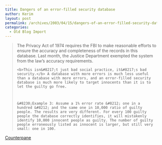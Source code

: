 ```yaml
---
title: Dangers of an error-filled security database
author: Kerim
layout: post
permalink: /archives/2003/04/15/dangers-of-an-error-filled-security-database/
categories:
  - Old Blog Import
---
```


>   The Privacy Act of 1974 requires the FBI to make reasonable efforts to ensure the accuracy and completeness of the records in this database. Last month, the Justice Department exempted the system from the law&#8217;s accuracy requirements.  
>   
>   
>     <b>This isn&#8217;t just bad social practice, it&#8217;s bad security.</b> A database with more errors is much less useful than a database with more errors, and an error-filled security database is much more likely to target innocents than it is to let the guilty go free.
>   
>   
>   
>     &#8230;Example 3: Assume a 1% error rate &#8212; one in a hundred &#8212; and the same one in 10,000 ratio of guilty people. The results are very different. For every 100 guilty people the database correctly identifies, it will mistakenly identify 10,000 innocent people as guilty. The number of guilty people erroneously listed as innocent is larger, but still very small: one in 100.
>   


<a href="http://www.counterpane.com/crypto-gram-0304.html#7" onclick="_gaq.push(['_trackEvent', 'outbound-article', 'http://www.counterpane.com/crypto-gram-0304.html#7', 'Counterpane']);" >Counterpane</a>

